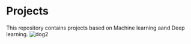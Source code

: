 # Projects
This repository contains projects based on Machine learning aand Deep learning.
![dog2](https://user-images.githubusercontent.com/60252526/110581973-56cacd00-8120-11eb-9b60-124f5e9be65a.jpg)
